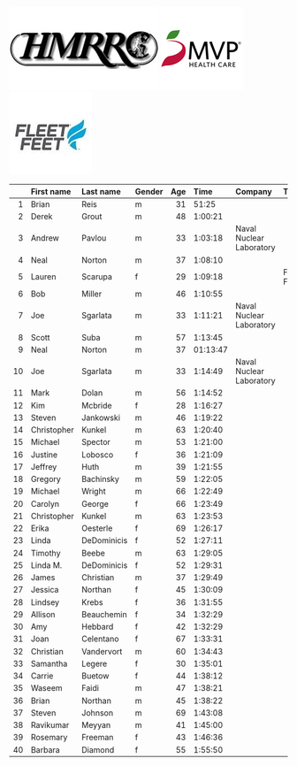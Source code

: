 ![image](hmrrc_65h.jpg) ![image](MVP-1.jpg)  ![image](FF_Logo_Stacked_7-150x118.jpg)  

|    | First name   | Last name   | Gender   |   Age | Time     | Company                  | Team       |   age_grade |
|---:|:-------------|:------------|:---------|------:|:---------|:-------------------------|:-----------|------------:|
|  1 | Brian        | Reis        | m        |    31 | 51:25    |                          |            |       78.96 |
|  2 | Derek        | Grout       | m        |    48 | 1:00:21  |                          |            |       74.27 |
|  3 | Andrew       | Pavlou      | m        |    33 | 1:03:18  | Naval Nuclear Laboratory |            |       64.27 |
|  4 | Neal         | Norton      | m        |    37 | 1:08:10  |                          |            |       60.48 |
|  5 | Lauren       | Scarupa     | f        |    29 | 1:09:18  |                          | Fleet Feet |       65.79 |
|  6 | Bob          | Miller      | m        |    46 | 1:10:55  |                          |            |       62.15 |
|  7 | Joe          | Sgarlata    | m        |    33 | 1:11:21  | Naval Nuclear Laboratory |            |       57.02 |
|  8 | Scott        | Suba        | m        |    57 | 1:13:45  |                          |            |       65.77 |
|  9 | Neal         | Norton      | m        |    37 | 01:13:47 |                          |            |       55.87 |
| 10 | Joe          | Sgarlata    | m        |    33 | 1:14:49  | Naval Nuclear Laboratory |            |       54.38 |
| 11 | Mark         | Dolan       | m        |    56 | 1:14:52  |                          |            |       64.21 |
| 12 | Kim          | Mcbride     | f        |    28 | 1:16:27  |                          |            |       59.62 |
| 13 | Steven       | Jankowski   | m        |    46 | 1:19:22  |                          |            |       55.53 |
| 14 | Christopher  | Kunkel      | m        |    63 | 1:20:40  |                          |            |       63.62 |
| 15 | Michael      | Spector     | m        |    53 | 1:21:00  |                          |            |       57.78 |
| 16 | Justine      | Lobosco     | f        |    36 | 1:21:09  |                          |            |       57.04 |
| 17 | Jeffrey      | Huth        | m        |    39 | 1:21:55  |                          |            |       50.91 |
| 18 | Gregory      | Bachinsky   | m        |    59 | 1:22:05  |                          |            |       60.2  |
| 19 | Michael      | Wright      | m        |    66 | 1:22:49  |                          |            |       63.83 |
| 20 | Carolyn      | George      | f        |    66 | 1:23:49  |                          |            |       75.56 |
| 21 | Christopher  | Kunkel      | m        |    63 | 1:23:53  |                          |            |       61.18 |
| 22 | Erika        | Oesterle    | f        |    69 | 1:26:17  |                          |            |       76.65 |
| 23 | Linda        | DeDominicis | f        |    52 | 1:27:11  |                          |            |       60.62 |
| 24 | Timothy      | Beebe       | m        |    63 | 1:29:05  |                          |            |       57.61 |
| 25 | Linda M.     | DeDominicis | f        |    52 | 1:29:31  |                          |            |       59.04 |
| 26 | James        | Christian   | m        |    37 | 1:29:49  |                          |            |       45.9  |
| 27 | Jessica      | Northan     | f        |    45 | 1:30:09  |                          |            |       54.37 |
| 28 | Lindsey      | Krebs       | f        |    36 | 1:31:55  |                          |            |       50.36 |
| 29 | Allison      | Beauchemin  | f        |    34 | 1:32:29  |                          |            |       49.72 |
| 30 | Amy          | Hebbard     | f        |    42 | 1:32:29  |                          |            |       51.73 |
| 31 | Joan         | Celentano   | f        |    67 | 1:33:31  |                          |            |       68.69 |
| 32 | Christian    | Vandervort  | m        |    60 | 1:34:43  |                          |            |       52.66 |
| 33 | Samantha     | Legere      | f        |    30 | 1:35:01  |                          |            |       48.02 |
| 34 | Carrie       | Buetow      | f        |    44 | 1:38:12  |                          |            |       49.48 |
| 35 | Waseem       | Faidi       | m        |    47 | 1:38:21  |                          |            |       45.19 |
| 36 | Brian        | Northan     | m        |    45 | 1:38:22  |                          |            |       44.44 |
| 37 | Steven       | Johnson     | m        |    69 | 1:43:08  |                          |            |       52.83 |
| 38 | Ravikumar    | Meyyan      | m        |    41 | 1:45:00  |                          |            |       40.3  |
| 39 | Rosemary     | Freeman     | f        |    43 | 1:46:36  |                          |            |       45.22 |
| 40 | Barbara      | Diamond     | f        |    55 | 1:55:50  |                          |            |       47.3  |